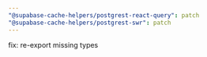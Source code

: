 ```yaml
---
"@supabase-cache-helpers/postgrest-react-query": patch
"@supabase-cache-helpers/postgrest-swr": patch
---
```


fix: re-export missing types
